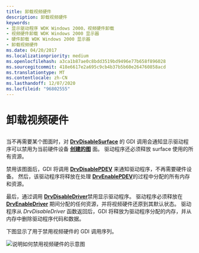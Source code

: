 ```yaml
---
title: 卸载视频硬件
description: 卸载视频硬件
keywords:
- 显示驱动程序 WDK Windows 2000，视频硬件卸载
- 视频硬件卸载 WDK Windows 2000 显示器
- 硬件卸载 WDK Windows 2000 显示器
- 卸载视频硬件
ms.date: 04/20/2017
ms.localizationpriority: medium
ms.openlocfilehash: a3ca1b87ae0c8bdd3519bd9496e77b658f896028
ms.sourcegitcommit: 418e6617e2a695c9cb4b37b5b60e264760858acd
ms.translationtype: MT
ms.contentlocale: zh-CN
ms.lasthandoff: 12/07/2020
ms.locfileid: "96802555"
---
```

# <a name="unloading-video-hardware"></a>卸载视频硬件


## <span id="ddk_unloading_video_hardware_gg"></span><span id="DDK_UNLOADING_VIDEO_HARDWARE_GG"></span>


当不再需要某个图面时，对 [**DrvDisableSurface**](/windows/win32/api/winddi/nf-winddi-drvdisablesurface) 的 GDI 调用会通知显示驱动程序可以禁用为当前硬件设备 [**创建的图**](/windows/win32/api/winddi/nf-winddi-drvenablesurface) 面。 驱动程序还必须释放 surface 使用的所有资源。

禁用该图面后，GDI 将调用 [**DrvDisablePDEV**](/windows/win32/api/winddi/nf-winddi-drvdisablepdev) 来通知驱动程序，不再需要硬件设备。 然后，该驱动程序将释放在处理 [**DrvEnablePDEV**](/windows/win32/api/winddi/nf-winddi-drvenablepdev)的过程中分配的所有内存和资源。

最后，通过调用 [**DrvDisableDriver**](/windows/win32/api/winddi/nf-winddi-drvdisabledriver)禁用显示驱动程序。 驱动程序必须释放在 [**DrvEnableDriver**](/windows/win32/api/winddi/nf-winddi-drvenabledriver) 期间分配的任何资源，并将视频硬件还原到其默认状态。 驱动程序从 *DrvDisableDriver* 函数返回后，GDI 将释放为驱动程序分配的内存，并从内存中删除驱动程序代码和数据。

下图显示了用于禁用视频硬件的 GDI 调用序列。

![说明如何禁用视频硬件的示意图](images/202-02.png)

 


